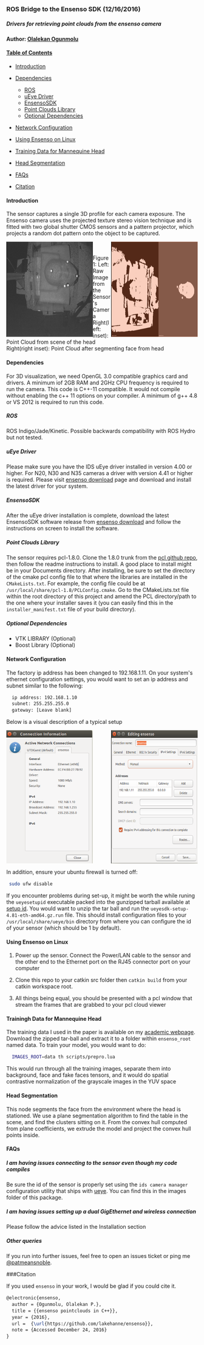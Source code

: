 
### ROS Bridge to the Ensenso SDK (12/16/2016)

##### Drivers for retrieving point clouds from the ensenso camera

#### Author: [Olalekan Ogunmolu](http://twitter.com/patmeansnoble)

#### [Table of Contents](#table-of-contents)
- [Introduction](#introduction)
- [Dependencies](#dependencies)
  - [ROS](#ros)
  - [uEye Driver](#ueye-driver)
  - [EnsensoSDK](#ensensosdk)
  - [Point Clouds Library](#point-clouds-library)
  - [Optional Dependencies](#optional-dependencies)

- [Network Configuration](#network-configuration)
- [Using Ensenso on Linux](#using-ensenso-on-linux)
- [Training Data for Mannequine Head](#training-data-for-manikin)
- [Head Segmentation](#head-seg)
- [FAQs](#faqs)
- [Citation](#citation)

#### Introduction
The sensor captures a single 3D profile for each camera exposure. The Ensenso camera uses the projected texture stereo vision technique and is fitted with two global shutter CMOS sensors and a pattern projector, which projects a random dot pattern onto the object to be captured.

<div class="fig figcenter fighighlight">
  <img src="/images/0001_gray.png" height="250" width="45%" align="left" style="border-left: 1px solid black;">
  <img src="/images/fancy2.png" height="250" width="45%" align="right" style="border-left: 1px solid black;">
  </br>
  <div class="figcaption" align="middle">
  </div>
</div>
<br>
  Figure 1: Left: Raw Image from the Sensor's Camera<br>
  Right(left: inset): Point Cloud from scene of the head &nbsp; <br>
    Right(right inset): Point Cloud after segmenting face from head

#### Dependencies

For 3D visualization, we need OpenGL 3.0 compatible graphics card and drivers. A minimum iof 2GB RAM and 2GHz CPU frequency is required to run the camera. This code is C++-11 compatible. It would not compile without enabling the c++ 11 options on your compiler. A minimum of g++ 4.8 or VS 2012 is required to run this code.

##### ROS

 ROS Indigo/Jade/Kinetic. Possible backwards compatibility with ROS Hydro but not tested.

##### uEye Driver

  Please make sure you have the IDS uEye driver installed in version 4.00 or higher. For N20, N30 and N35 cameras a driver with version 4.41 or higher is required. Please visit [ensenso download](https://www.ensenso.com/download) page and download and install the latest driver for your system.

##### EnsensoSDK

  After the uEye driver installation is complete, download the latest EnsensoSDK software release from [ensenso download](https://www.ensenso.com/download) and follow the instructions on screen to install the software.

#####   Point Clouds Library

  The sensor requires pcl-1.8.0.  Clone the 1.8.0 trunk from the [pcl github repo](https://github.com/PointCloudLibrary/pcl/tree/pcl-1.8.0), then follow the readme instructions to install. A good place to install might be in your Documents directory. After installing, be sure to set the directory of the cmake pcl config file to that where the libraries are installed in the `CMakeLists.txt`. For example, the config file could be at `/usr/local/share/pcl-1.8/PCLConfig.cmake`. Go to the CMakeLists.txt file within the root directory of this project and amend the PCL directory/path to the one where your installer saves it (you can easily find this in the `installer_manifest.txt` file of your build directory).

##### Optional Dependencies

  *	 VTK LIBRARY (Optional)
  *	 Boost Library (Optional)

#### Network Configuration

The factory ip address has been changed to 192.168.1.11. On your system's ethernet configuration settings, you would want to set an ip address and subnet similar to the following:

```bash
  ip address: 192.168.1.10
  subnet: 255.255.255.0
  gateway: [Leave blank]
```

Below is a visual description of a typical setup

<div class="fig figcenter fighighlight">
	<img src="/images/sys_network.png" height="350" width="45%" align="middle" >
	<img src="/images/ensenso_conf.png" height="350"  width="45%" align="right" style="border-left: 1px solid black;">
	</br>
	<div class="figcaption" align="middle"></div>
</div>

In addition, ensure your ubuntu firewall is turned off:

```bash
 sudo ufw disable
```

If you encounter problems during set-up, it might be worth the while runing the `ueyesetupid` executable packed into the gunzipped tarball available at [setup id](http://ecs.utdallas.edu/~opo140030/sensors/uEye-Linux-4.81-64-bit.tgz). You would want to unzip the tar ball and run the `ueyesdk-setup-4.81-eth-amd64.gz.run` file. This should install configuration files to your `/usr/local/share/ueye/bin` directory from where you can configure the id of your sensor (which should be 1 by default).

#### Using Ensenso on Linux

1.	Power up the sensor. Connect the Power/LAN cable to the sensor and the other end to the Ethernet port on the RJ45 connector port on your computer

2. Clone this repo to your catkin src folder then `catkin build` from your catkin workspace root.

3. All things being equal, you should be presented with a pcl window that stream the frames that are grabbed to your pcl cloud viewer

#### Trainingh Data for Mannequine Head

The training data I used in the paper is available on my [academic webpage](http://ecs.utdallas.edu/~opo140030/sensors/data.tar.gz). Download the zipped tar-ball and extract it to a folder within `ensenso_root` named data. To train your model, you would want to do:

```bash
  IMAGES_ROOT=data th scripts/prepro.lua
```

This would run through all the training images, separate them into background, face and fake faces tensors, and it would do spatial contrastive normalization of the grayscale images in the YUV space

#### Head Segmentation

This node segments the face from the environment where the head is stationed. We use a plane segmentation algorithm to find the table in the scene, and find the clusters sitting on it.  From the convex hull computed from plane coefficients, we extrude the model and project the convex hull points inside.

#### FAQs
##### I am having issues connecting to the sensor even though my code compiles

Be sure the id of the sensor is properly set using the `ids camera manager` configuration utility that ships with [ueye](http://ecs.utdallas.edu/~opo140030/sensors/uEye-Linux-4.81-64-bit.tgz). You can find this in the images folder of this package.

##### I am having issues setting up a dual GigEthernet and wireless connection

Please follow the advice listed in the Installation section

##### Other queries
If you run into further issues, feel free to open an issues ticket or ping me [@patmeansnoble](https://twitter.com/patmeansnoble).

###Citation

If you used `ensenso` in your work, I would be glad if you could cite it.

```tex
@electronic{ensenso,
  author = {Ogunmolu, Olalekan P.},
  title = {{ensenso pointclouds in C++}},
  year = {2016},
  url =  {\url{https://github.com/lakehanne/ensenso}},
  note = {Accessed December 24, 2016}
}
```
